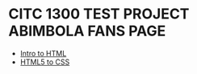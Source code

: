 # CITC 1300 TEST PROJECT ABIMBOLA FANS PAGE

<ul>
    <li><a href="intro_to_html/index.html" target="_blank">Intro to HTML</a></li>
    <li><a href="HTML5_to_css/index.html" target="_blank">HTML5 to CSS</a></li>
</ul>